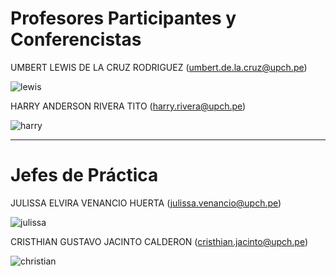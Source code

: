 # Profesores Participantes y Conferencistas

UMBERT LEWIS DE LA CRUZ RODRIGUEZ (umbert.de.la.cruz@upch.pe)

![lewis](imagenes/LEWIS1.jpg)

HARRY ANDERSON RIVERA TITO (harry.rivera@upch.pe)

![harry](imagenes/harry.jpeg)


---
# Jefes de Práctica

JULISSA ELVIRA VENANCIO HUERTA (julissa.venancio@upch.pe)

![julissa](imagenes/julissa.jpeg)

CRISTHIAN GUSTAVO JACINTO CALDERON (cristhian.jacinto@upch.pe)

![christian](imagenes/christian.jpg)
